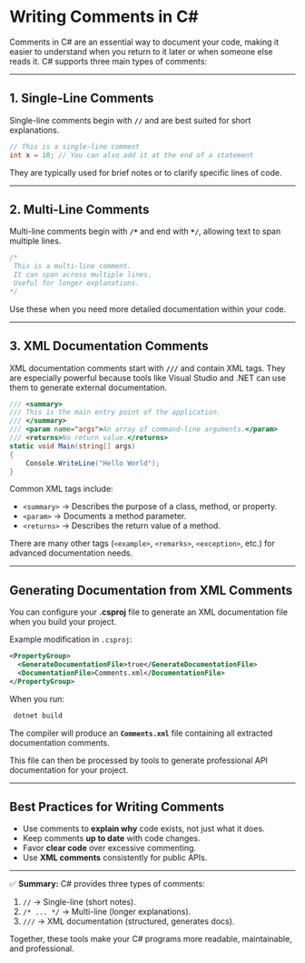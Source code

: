 # Writing Comments in C\#

Comments in C# are an essential way to document your code, making it easier to understand when you return to it later or when someone else reads it. C# supports three main types of comments:

---

## 1. Single-Line Comments

Single-line comments begin with **`//`** and are best suited for short explanations.

```csharp
// This is a single-line comment
int x = 10; // You can also add it at the end of a statement
```

They are typically used for brief notes or to clarify specific lines of code.

---

## 2. Multi-Line Comments

Multi-line comments begin with **`/*`** and end with **`*/`**, allowing text to span multiple lines.

```csharp
/*
 This is a multi-line comment.
 It can span across multiple lines.
 Useful for longer explanations.
*/
```

Use these when you need more detailed documentation within your code.

---

## 3. XML Documentation Comments

XML documentation comments start with **`///`** and contain XML tags. They are especially powerful because tools like Visual Studio and .NET can use them to generate external documentation.

```csharp
/// <summary>
/// This is the main entry point of the application.
/// </summary>
/// <param name="args">An array of command-line arguments.</param>
/// <returns>No return value.</returns>
static void Main(string[] args)
{
    Console.WriteLine("Hello World");
}
```

Common XML tags include:

* `<summary>` → Describes the purpose of a class, method, or property.
* `<param>` → Documents a method parameter.
* `<returns>` → Describes the return value of a method.

There are many other tags (`<example>`, `<remarks>`, `<exception>`, etc.) for advanced documentation needs.

---

## Generating Documentation from XML Comments

You can configure your **.csproj** file to generate an XML documentation file when you build your project.

Example modification in `.csproj`:

```xml
<PropertyGroup>
  <GenerateDocumentationFile>true</GenerateDocumentationFile>
  <DocumentationFile>Comments.xml</DocumentationFile>
</PropertyGroup>
```

When you run:

```bash
 dotnet build
```

The compiler will produce an **`Comments.xml`** file containing all extracted documentation comments.

This file can then be processed by tools to generate professional API documentation for your project.

---

## Best Practices for Writing Comments

* Use comments to **explain why** code exists, not just what it does.
* Keep comments **up to date** with code changes.
* Favor **clear code** over excessive commenting.
* Use **XML comments** consistently for public APIs.

---

✅ **Summary:**
C# provides three types of comments:

1. `//` → Single-line (short notes).
2. `/* ... */` → Multi-line (longer explanations).
3. `///` → XML documentation (structured, generates docs).

Together, these tools make your C# programs more readable, maintainable, and professional.
